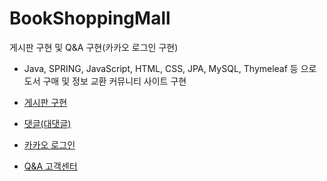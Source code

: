 # BookShoppingMall

게시판 구현 및 Q&A 구현(카카오 로그인 구현)
- Java, SPRING, JavaScript, HTML, CSS, JPA, MySQL, Thymeleaf 등 으로 도서 구매 및 정보 교환 커뮤니티 사이트 구현

- <a href="https://github.com/Munsu0701/BookShoppingMall/tree/Board">게시판 구현</a>
- <a href="https://github.com/Munsu0701/BookShoppingMall/tree/Comment">댓글(대댓글) </a>
- <a href="https://github.com/Munsu0701/BookShoppingMall/tree/KaKao">카카오 로그인</a>
- <a href="https://github.com/Munsu0701/BookShoppingMall/tree/Q&A">Q&A 고객센터 </a>
